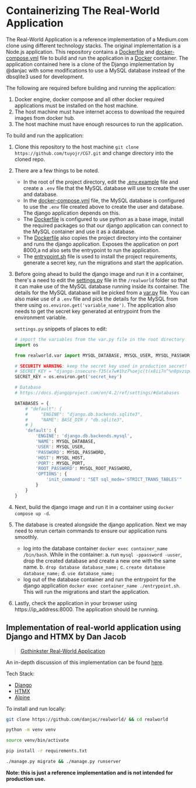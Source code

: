 # Containerizing The Real-World Application

The Real-World Application is a reference implementation of a Medium.com clone using different technology stacks. The original implementation is a Node.js application. This repository contains a [Dockerfile](Dockerfile) and [docker-compose.yml](docker-compose.yml) file to build and run the application in a [Docker](https://www.docker.com/) container. The application contained here is a clone of the Django implementation by @danjac with some modifications to use a MySQL database instead of the dbsqlite3 used for development.

The following are required before building and running the application:

1. Docker engine, docker compose and all other docker required applications must be installed on the host machine.
2. The host machine must have internet access to download the required images from docker hub.
3. The host machine must have enough resources to run the application.

To build and run the application:

1. Clone this repository to the host machine `git clone https://github.com/tuyojr/CG7.git` and change directory into the cloned repo.
2. There are a few things to be noted.
    - In the root of the project directory, edit the [.env.example](.env.example) file and create a `.env` file that the MySQL database will use to create the user and database.
    - In the [docker-compose.yml](docker-compose.yml) file, the MySQL database is configured to use the `.env` file created above to create the user and database. The django application depends on this.
    - The [Dockerfile](Dockerfile) is configured to use python as a base image, install the required packages so that our django application can connect to the MySQL container and use it as a database.
    - The [Dockerfile](Dockerfile) also copies the project directory into the container and runs the django application. Exposes the application on port 8000,a nd also sets the entrypoint to run the application.
    - The [entrypoint.sh](entrypoint.sh) file is used to install the project requirements, generate a secret key, run the migrations and start the application.
3. Before going ahead to build the django image and run it in a container, there's a need to edit the [settings.py](settings.py) file in the `/realworld` folder so that it can make use of the MySQL database running inside its container. The details for the MySQL database will be picked from a [var.py](var.py) file. You can also make use of a `.env` file and pick the details for the MySQL from there using `os.environ.get('variable_name')`. The application also needs to get the secret key generated at entrypoint from the environment variable.

    `settings.py` snippets of places to edit:

    ```PYTHON
    # import the variables from the var.py file in the root directory
    import os

    from realworld.var import MYSQL_DATABASE, MYSQL_USER, MYSQL_PASSWORD, MYSQL_PORT, MYSQL_HOST, MYSQL_ROOT_PASSWORD

    # SECURITY WARNING: keep the secret key used in production secret!
    # SECRET_KEY = "django-insecure-f35(x7w#1hz7%oejc(t(x8ii7n^%n0pvzsp@x*qtfh8^$3^3j+"
    SECRET_KEY = os.environ.get('secret_key')

    # Database
    # https://docs.djangoproject.com/en/4.2/ref/settings/#databases

    DATABASES = {
        # "default": {
        #     "ENGINE": "django.db.backends.sqlite3",
        #     "NAME": BASE_DIR / "db.sqlite3",
        # }
        'default': {
            'ENGINE': 'django.db.backends.mysql',
            'NAME': MYSQL_DATABASE,
            'USER': MYSQL_USER,
            'PASSWORD': MYSQL_PASSWORD,
            'HOST': MYSQL_HOST,
            'PORT': MYSQL_PORT,
            'ROOT_PASSWORD': MYSQL_ROOT_PASSWORD,
            'OPTIONS': {
                'init_command': "SET sql_mode='STRICT_TRANS_TABLES'"
            }
        }
    }
    ```

4. Next, build the django image and run it in a container using `docker compose up -d`.

5. The database is created alongside the django application. Next we may need to rerun certain commands to ensure our application runs smoothly.
    - log into the database container `docker exec container_name /bin/bash`. While in the container:
        a. run `mysql -ppassword -uuser`, drop the created database and create a new one with the same name.
        b. `drop database database_name;`
        c. `create database database_name;`
        d. `use database_name;`
    - log out of the database container and run the entrypoint for the django application `docker exec container_name ./entrypoint.sh`. This will run the migrations and start the application.

6. Lastly, check the application in your browser using https://ip_address:8000. The application should be running.

## Implementation of real-world application using Django and HTMX by Dan Jacob

>[Gothinkster Real-World Application](https://github.com/gothinkster/realworld/)

An in-depth discussion of this implementation can be found [here](https://danjacob.net/posts/anatomyofdjangohtmxproject/).

Tech Stack:

- [Django](https://djangoproject.com)
- [HTMX](https://htmx.org)
- [Alpine](https://alpinejs.dev)

To install and run locally:

```bash
git clone https://github.com/danjac/realworld/ && cd realworld

python -m venv venv

source venv/bin/activate

pip install -r requirements.txt

./manage.py migrate && ./manage.py runserver
```

**Note: this is just a reference implementation and is not intended for production use.**

